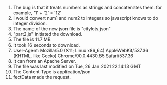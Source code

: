 1. The bug is that it treats numbers as strings and concatenates them. for example, '1' + '2' = '12'
2. I would convert num1 and num2 to integers so javascript knows to do integer division.
3. The name of the new json file is "citylots.json"
4. "part2.js" initiated the download.
5. The file is 11.7 MB
6. It took 16 seconds to download.
7. User-Agent: Mozilla/5.0 (X11; Linux x86_64) AppleWebKit/537.36 (KHTML, like Gecko) Chrome/90.0.4430.85 Safari/537.36
8. It can from an Apache Server.
9. The file was last modified on Tue, 26 Jan 2021 22:14:13 GMT
10. The Content-Type is application/json
11. fectData made the request.


